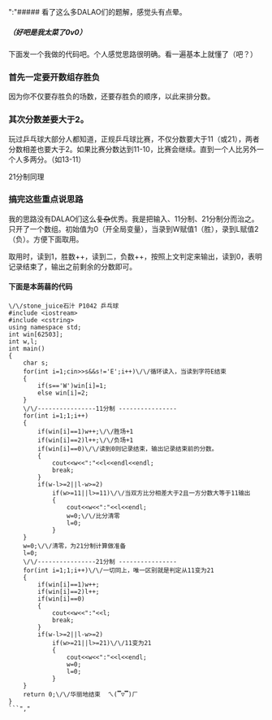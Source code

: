 ":"##### 看了这么多DALAO们的题解，感觉头有点晕。

##### （好吧是我太菜了0v0）

下面发一个我做的代码吧。个人感觉思路很明确。看一遍基本上就懂了（吧？）

### 首先一定要开数组存胜负
因为你不仅要存胜负的场数，还要存胜负的顺序，以此来排分数。

### 其次分数差要大于2。
玩过乒乓球大部分人都知道，正规乒乓球比赛，不仅分数要大于11（或21），两者分数相差也要大于2。如果比赛分数达到11-10，比赛会继续。直到一个人比另外一个人多两分。（如13-11）

21分制同理

### 搞完这些重点说思路
我的思路没有DALAO们这么~~复杂~~优秀。我是把输入、11分制、21分制分而治之。只开了一个数组。初始值为0（开全局变量），当录到W赋值1（胜），录到L赋值2（负）。方便下面取用。

取用时，读到1，胜数++，读到二，负数++，按照上文判定来输出，读到0，表明记录结束了，输出之前剩余的分数即可。

#### 下面是本蒟蒻的代码

```
\/\/stone_juice石汁 P1042 乒乓球
#include <iostream>
#include <cstring>
using namespace std;
int win[62503]; 
int w,l;
int main()
{
	char s;
	for(int i=1;cin>>s&&s!='E';i++)\/\/循环读入，当读到字符E结束 
	{
		if(s=='W')win[i]=1; 
		else win[i]=2; 
	}
	\/\/----------------11分制 ----------------
	for(int i=1;1;i++)
	{
		if(win[i]==1)w++;\/\/胜场+1 
		if(win[i]==2)l++;\/\/负场+1 
		if(win[i]==0)\/\/读到0则记录结束，输出记录结束前的分数。 
		{
			cout<<w<<":"<<l<<endl<<endl;
			break;
		}
		if(w-l>=2||l-w>=2)
			if(w>=11||l>=11)\/\/当双方比分相差大于2且一方分数大等于11输出 
			{
				cout<<w<<":"<<l<<endl;
				w=0;\/\/比分清零 
				l=0;
			}
	}
	w=0;\/\/清零，为21分制计算做准备 
	l=0;
	\/\/----------------21分制 ----------------
	for(int i=1;1;i++)\/\/一切同上，唯一区别就是判定从11变为21 
	{
		if(win[i]==1)w++;
		if(win[i]==2)l++;
		if(win[i]==0)
		{
			cout<<w<<":"<<l;
			break;
		}
		if(w-l>=2||l-w>=2)
			if(w>=21||l>=21)\/\/11变为21 
			{
				cout<<w<<":"<<l<<endl;
				w=0;
				l=0;
			}
	}
	return 0;\/\/华丽地结束  ㄟ(▔▽▔)ㄏ
} 
```","